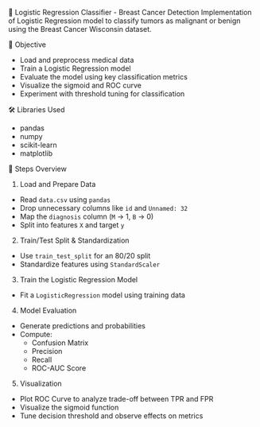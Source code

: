 🧠 Logistic Regression Classifier - Breast Cancer Detection
Implementation of Logistic Regression model to classify tumors as malignant or benign using the Breast Cancer Wisconsin dataset.

📌 Objective
- Load and preprocess medical data
- Train a Logistic Regression model
- Evaluate the model using key classification metrics
- Visualize the sigmoid and ROC curve
- Experiment with threshold tuning for classification

🛠️ Libraries Used
- pandas
- numpy
- scikit-learn
- matplotlib
  
🚀 Steps Overview
1. Load and Prepare Data
- Read `data.csv` using `pandas`
- Drop unnecessary columns like `id` and `Unnamed: 32`
- Map the `diagnosis` column (`M` → 1, `B` → 0)
- Split into features `X` and target `y`

2. Train/Test Split & Standardization
- Use `train_test_split` for an 80/20 split
- Standardize features using `StandardScaler`

3. Train the Logistic Regression Model
- Fit a `LogisticRegression` model using training data

4. Model Evaluation
- Generate predictions and probabilities
- Compute:
  - Confusion Matrix
  - Precision
  - Recall
  - ROC-AUC Score

5. Visualization
- Plot ROC Curve to analyze trade-off between TPR and FPR
- Visualize the sigmoid function
- Tune decision threshold and observe effects on metrics

